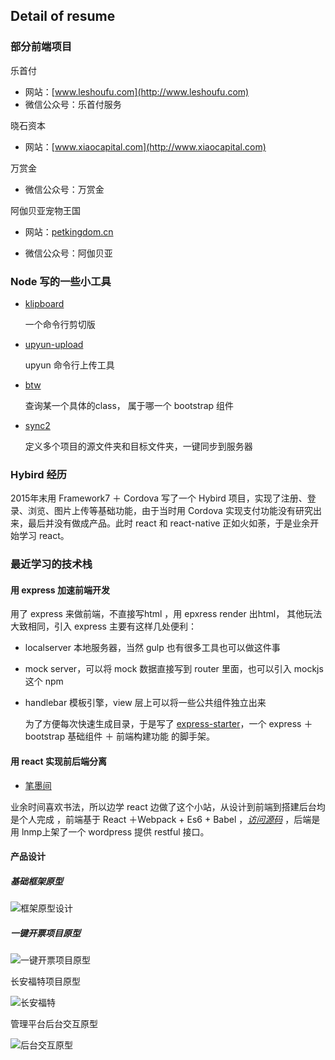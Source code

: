 ## Detail of resume 

### 部分前端项目

乐首付  

* 网站：[www.leshoufu.com](http://www.leshoufu.com)
* 微信公众号：乐首付服务

晓石资本

- 网站：[www.xiaocapital.com](http://www.xiaocapital.com)

万赏金 

- 微信公众号：万赏金

阿伽贝亚宠物王国

- 网站：[petkingdom.cn](http://www.petkingdom.cn)


* 微信公众号：阿伽贝亚

### Node 写的一些小工具

- [klipboard](https://github.com/yuwancumian/klipboard)

  一个命令行剪切版

- [upyun-upload](https://github.com/yuwancumian/upyun-upload)

  upyun 命令行上传工具

- [btw](https://github.com/yuwancumian/btw)

  查询某一个具体的class， 属于哪一个 bootstrap 组件

- [sync2](https://github.com/yuwancumian/sync2)

  定义多个项目的源文件夹和目标文件夹，一键同步到服务器

### Hybird 经历

2015年末用 Framework7 ＋ Cordova 写了一个 Hybird 项目，实现了注册、登录、浏览、图片上传等基础功能，由于当时用 Cordova 实现支付功能没有研究出来，最后并没有做成产品。此时 react 和 react-native 正如火如荼，于是业余开始学习 react。

### 最近学习的技术栈

#### 用 express 加速前端开发

用了 express 来做前端，不直接写html ，用 epxress render 出html， 其他玩法大致相同，引入 express 主要有这样几处便利：

- localserver 本地服务器，当然 gulp 也有很多工具也可以做这件事

- mock server，可以将 mock 数据直接写到 router 里面，也可以引入 mockjs 这个 npm 

- handlebar 模板引擎，view 层上可以将一些公共组件独立出来

  为了方便每次快速生成目录，于是写了 [express-starter](https://github.com/yuwancumian/website-starter)，一个 express ＋ bootstrap 基础组件 ＋ 前端构建功能 的脚手架。

#### 用 react 实现前后端分离

- [笔墨间](http://www.bimojian.com)

业余时间喜欢书法，所以边学 react 边做了这个小站，从设计到前端到搭建后台均是个人完成  ，前端基于 React ＋Webpack + Es6 + Babel ，*[访问源码](https://github.com/yuwancumian/bimojian/tree/antd)*  ，后端是用 lnmp上架了一个 wordpress 提供 restful 接口。 



#### 产品设计

##### 基础框架原型

![框架原型设计](https://ws2.sinaimg.cn/large/006tNc79gy1frs101y6txj31kw1rttv3.jpg)

##### 一键开票项目原型

![一键开票项目原型](https://ws1.sinaimg.cn/large/006tNc79gy1frs17hwx3mj31kw1ntb2a.jpg)



长安福特项目原型

![长安福特](https://ws2.sinaimg.cn/large/006tNc79gy1frs18ritplj31kw14h1ky.jpg)



管理平台后台交互原型

![后台交互原型](https://ws2.sinaimg.cn/large/006tNc79gy1frs1bp5rlcj31kw0v64qp.jpg)